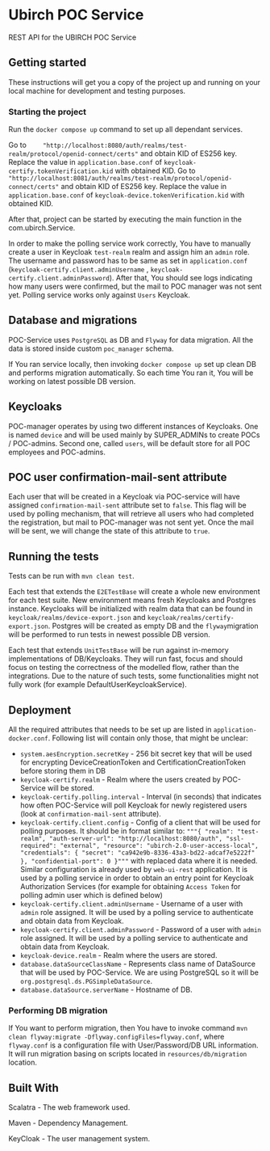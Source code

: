 # Ubirch POC Service

REST API for the UBIRCH POC Service

## Getting started

These instructions will get you a copy of the project up and running on your local machine for development and testing
purposes.

### Starting the project

Run the `docker compose up` command to set up all dependant services.

Go to `    "http://localhost:8080/auth/realms/test-realm/protocol/openid-connect/certs"` and obtain KID of ES256 key.
Replace the value in `application.base.conf` of `keycloak-certify.tokenVerification.kid` with obtained KID. Go
to `    "http://localhost:8081/auth/realms/test-realm/protocol/openid-connect/certs"` and obtain KID of ES256 key.
Replace the value in `application.base.conf` of `keycloak-device.tokenVerification.kid` with obtained KID.

After that, project can be started by executing the main function in the com.ubirch.Service.

In order to make the polling service work correctly, You have to manually create a user in Keycloak `test-realm` realm
and assign him an `admin` role. The username and password has to be same as set
in `application.conf` (`keycloak-certify.client.adminUsername`
, `keycloak-certify.client.adminPassword`). After that, You should see logs indicating how many users were confirmed, but
the mail to POC manager was not sent yet. Polling service works only against `Users` Keycloak.

## Database and migrations

POC-Service uses `PostgreSQL` as DB and `Flyway` for data migration. All the data is stored inside custom `poc_manager`
schema.

If You ran service locally, then invoking `docker compose up` set up clean DB and performs migration automatically. So
each time You ran it, You will be working on latest possible DB version.

## Keycloaks

POC-manager operates by using two different instances of Keycloaks. One is named `device` and will be used mainly by
SUPER_ADMINs to create POCs / POC-admins. Second one, called `users`, will be default store for all POC employees and
POC-admins.

## POC user confirmation-mail-sent attribute

Each user that will be created in a Keycloak via POC-service will have assigned  `confirmation-mail-sent` attribute set
to `false`. This flag will be used by polling mechanism, that will retrieve all users who had completed the
registration, but mail to POC-manager was not sent yet. Once the mail will be sent, we will change the state of this
attribute to `true`.

## Running the tests

Tests can be run with ```mvn clean test```.

Each test that extends the `E2ETestBase` will create a whole new environment for each test suite. New environment means
fresh Keycloaks and Postgres instance. Keycloaks will be initialized with realm data that can be found
in `keycloak/realms/device-export.json` and `keycloak/realms/certify-export.json`. Postgres will be created as empty DB
and the `flyway`migration will be performed to run tests in newest possible DB version.

Each test that extends `UnitTestBase` will be run against in-memory implementations of DB/Keycloaks. They will run fast,
focus and should focus on testing the correctness of the modelled flow, rather than the integrations. Due to the nature
of such tests, some functionalities might not fully work (for example DefaultUserKeycloakService).

## Deployment

All the required attributes that needs to be set up are listed in `application-docker.conf`. Following list will contain
only those, that might be unclear:

* `system.aesEncryption.secretKey` - 256 bit secret key that will be used for encrypting DeviceCreationToken and
  CertificationCreationToken before storing them in DB
* `keycloak-certify.realm` - Realm where the users created by POC-Service will be stored.
* `keycloak-certify.polling.interval` - Interval (in seconds) that indicates how often POC-Service will poll Keycloak for
  newly registered users (look at `confirmation-mail-sent` attribute).
* `keycloak-certify.client.config` - Config of a client that will be used for polling purposes. It should be in format
  similar to:
  ` """{ "realm": "test-realm", "auth-server-url": "http://localhost:8080/auth", "ssl-required": "external", "resource": "ubirch-2.0-user-access-local", "credentials": { "secret": "ca942e9b-8336-43a3-bd22-adcaf7e5222f" }, "confidential-port": 0 }""" `
  with replaced data where it is needed. Similar configuration is already used by `web-ui-rest` application. It is used
  by a polling service in order to obtain an entry point for Keycloak Authorization Services (for example for
  obtaining `Access Token` for polling admin user which is defined below)
* `keycloak-certify.client.adminUsername` - Username of a user with `admin` role assigned. It will be used by a polling
  service to authenticate and obtain data from Keycloak.
* `keycloak-certify.client.adminPassword` - Password of a user with `admin` role assigned. It will be used by a polling
  service to authenticate and obtain data from Keycloak.
* `keycloak-device.realm` - Realm where the users are stored.
* `database.dataSourceClassName` - Represents class name of DataSource that will be used by POC-Service. We are using
  PostgreSQL so it will be `org.postgresql.ds.PGSimpleDataSource`.
* `database.dataSource.serverName` - Hostname of DB.

### Performing DB migration

If You want to perform migration, then You have to invoke
command `mvn clean flyway:migrate -Dflyway.configFiles=flyway.conf`, where `flyway.conf` is a configuration file with
User/Password/DB URL information. It will run migration basing on scripts located in `resources/db/migration` location.

## Built With

Scalatra - The web framework used.

Maven - Dependency Management.

KeyCloak - The user management system.
